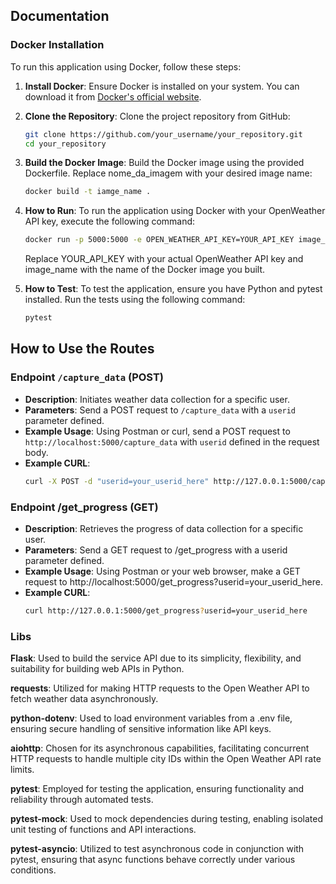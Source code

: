 ## Documentation

### Docker Installation

To run this application using Docker, follow these steps:

1. **Install Docker**: Ensure Docker is installed on your system. You can download it from [Docker's official website](https://www.docker.com/get-started).

2. **Clone the Repository**: Clone the project repository from GitHub:

   ```bash
   git clone https://github.com/your_username/your_repository.git
   cd your_repository
   ````
3. **Build the Docker Image**: Build the Docker image using the provided Dockerfile. Replace nome_da_imagem with your desired image name:
    ```bash
   docker build -t iamge_name .
   ````
4. **How to Run**: To run the application using Docker with your OpenWeather API key, execute the following command:
    ```bash
    docker run -p 5000:5000 -e OPEN_WEATHER_API_KEY=YOUR_API_KEY image_name
   ````
    Replace YOUR_API_KEY with your actual OpenWeather API key and image_name with the name of the Docker image you built.
6. **How to Test**: To test the application, ensure you have Python and pytest installed. Run the tests using the following command:
    ```bash
    pytest
   ````
## How to Use the Routes
### Endpoint `/capture_data` (POST)

- **Description**: Initiates weather data collection for a specific user.
- **Parameters**: Send a POST request to `/capture_data` with a `userid` parameter defined.
- **Example Usage**: Using Postman or curl, send a POST request to `http://localhost:5000/capture_data` with `userid` defined in the request body.
- **Example CURL**:
  ```bash
  curl -X POST -d "userid=your_userid_here" http://127.0.0.1:5000/capture_data
  ```
### Endpoint /get_progress (GET)
- **Description**: Retrieves the progress of data collection for a specific user. 
- **Parameters**: Send a GET request to /get_progress with a userid parameter defined.
- **Example Usage**: Using Postman or your web browser, make a GET request to http://localhost:5000/get_progress?userid=your_userid_here.
- **Example CURL**:
  ```bash
  curl http://127.0.0.1:5000/get_progress?userid=your_userid_here
  ```
### Libs

**Flask**: Used to build the service API due to its simplicity, flexibility, and suitability for building web APIs in Python.

**requests**: Utilized for making HTTP requests to the Open Weather API to fetch weather data asynchronously.

**python-dotenv**: Used to load environment variables from a .env file, ensuring secure handling of sensitive information like API keys.

**aiohttp**: Chosen for its asynchronous capabilities, facilitating concurrent HTTP requests to handle multiple city IDs within the Open Weather API rate limits.

**pytest**: Employed for testing the application, ensuring functionality and reliability through automated tests.

**pytest-mock**: Used to mock dependencies during testing, enabling isolated unit testing of functions and API interactions.

**pytest-asyncio**: Utilized to test asynchronous code in conjunction with pytest, ensuring that async functions behave correctly under various conditions.

